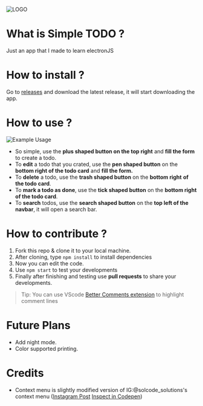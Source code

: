 ![LOGO](https://github.com/yussufjpg/simpletodo/blob/master/readme-assets/xsmall-icon.png "Logo")
# What is Simple TODO ?

Just an app that I made to learn electronJS

# How to install ?

Go to [releases](https://github.com/yussufjpg/simpletodo/releases) and download the latest release, it will start downloading the app.

# How to use ?
![Example Usage](https://github.com/yussufjpg/simpletodo/blob/master/readme-assets/example.gif?raw=true)
- So simple, use the **plus shaped button on the top right** and **fill the form** to create a todo.
- To **edit** a todo that you crated, use the **pen shaped button** on the **bottom right of the todo card** and **fill the form.**
- To **delete** a todo, use the **trash shaped button** on the **bottom right** **of the todo card**.
- To **mark a todo as done**, use the **tick shaped button** on the **bottom right of the todo card**.
- To **search** todos, use the **search shaped button** on the **top left of the navbar**, it will open a search bar.

# How to contribute ?

1. Fork this repo & clone it to your local machine.
2. After cloning, type `npm install` to install dependencies
3. Now you can edit the code.
4. Use `npm start` to test your developments
5. Finally after finishing and testing use **pull requests** to share your developments.
> Tip: You can use VScode [Better Comments extension](https://marketplace.visualstudio.com/items?itemName=aaron-bond.better-comments) to highlight comment lines

# Future Plans
- Add night mode.
- Color supported printing.

# Credits
- Context menu is slightly modified version of IG:@solcode_solutions's context menu ([Instagram Post](https://www.instagram.com/p/CCBmgiGgcGY/) [Inspect in Codepen](https://codepen.io/MatthewHu/pen/JjGrjKo))